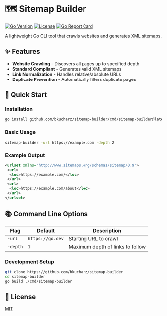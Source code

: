 # 🗺️ Sitemap Builder

[![Go Version](https://img.shields.io/badge/go-1.23+-blue.svg)](https://golang.org/)
[![License](https://img.shields.io/badge/license-MIT-green.svg)](LICENSE)
[![Go Report Card](https://goreportcard.com/badge/github.com/bkucharz/sitemap-builder)](https://goreportcard.com/report/github.com/bkucharz/sitemap-builder)

A lightweight Go CLI tool that crawls websites and generates XML sitemaps.
## ✨ Features

- **Website Crawling** - Discovers all pages up to specified depth
- **Standard Compliant** - Generates valid XML sitemaps
- **Link Normalization** - Handles relative/absolute URLs
- **Duplicate Prevention** - Automatically filters duplicate pages

## 🚀 Quick Start

### Installation

```bash
go install github.com/bkucharz/sitemap-builder/cmd/sitemap-builder@latest
```

### Basic Usage

```bash
sitemap-builder -url https://example.com -depth 2
```

### Example Output

```xml
<urlset xmlns="http://www.sitemaps.org/schemas/sitemap/0.9">
 <url>
  <loc>https://example.com/</loc>
 </url>
 <url>
  <loc>https://example.com/about</loc>
 </url>
</urlset>
```

## 📚 Command Line Options

| Flag     | Default          | Description                      |
|----------|------------------|----------------------------------|
| `-url`   | `https://go.dev` | Starting URL to crawl            |
| `-depth` | `1`              | Maximum depth of links to follow |

### Development Setup

```bash
git clone https://github.com/bkucharz/sitemap-builder
cd sitemap-builder
go build ./cmd/sitemap-builder
```

## 📜 License

[MIT](LICENSE)